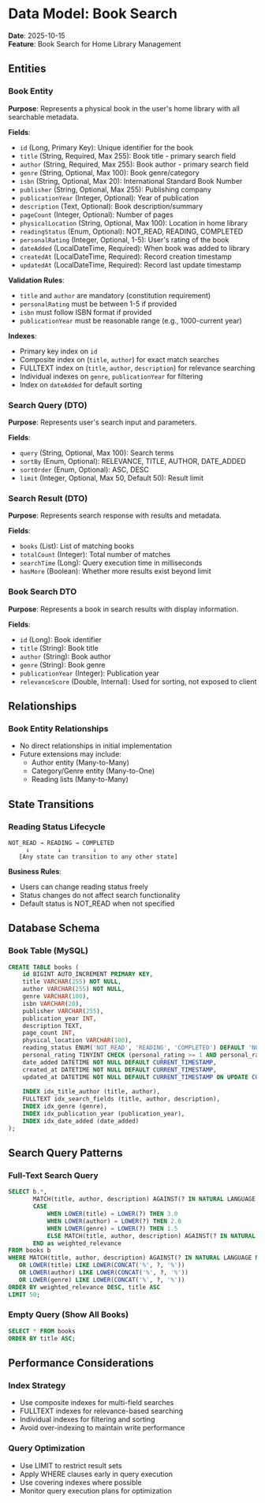 # Data Model: Book Search

**Date**: 2025-10-15  
**Feature**: Book Search for Home Library Management

## Entities

### Book Entity

**Purpose**: Represents a physical book in the user's home library with all searchable metadata.

**Fields**:
- `id` (Long, Primary Key): Unique identifier for the book
- `title` (String, Required, Max 255): Book title - primary search field
- `author` (String, Required, Max 255): Book author - primary search field  
- `genre` (String, Optional, Max 100): Book genre/category
- `isbn` (String, Optional, Max 20): International Standard Book Number
- `publisher` (String, Optional, Max 255): Publishing company
- `publicationYear` (Integer, Optional): Year of publication
- `description` (Text, Optional): Book description/summary
- `pageCount` (Integer, Optional): Number of pages
- `physicalLocation` (String, Optional, Max 100): Location in home library
- `readingStatus` (Enum, Optional): NOT_READ, READING, COMPLETED
- `personalRating` (Integer, Optional, 1-5): User's rating of the book
- `dateAdded` (LocalDateTime, Required): When book was added to library
- `createdAt` (LocalDateTime, Required): Record creation timestamp
- `updatedAt` (LocalDateTime, Required): Record last update timestamp

**Validation Rules**:
- `title` and `author` are mandatory (constitution requirement)
- `personalRating` must be between 1-5 if provided
- `isbn` must follow ISBN format if provided
- `publicationYear` must be reasonable range (e.g., 1000-current year)

**Indexes**:
- Primary key index on `id`
- Composite index on (`title`, `author`) for exact match searches
- FULLTEXT index on (`title`, `author`, `description`) for relevance searching
- Individual indexes on `genre`, `publicationYear` for filtering
- Index on `dateAdded` for default sorting

### Search Query (DTO)

**Purpose**: Represents user's search input and parameters.

**Fields**:
- `query` (String, Optional, Max 100): Search terms
- `sortBy` (Enum, Optional): RELEVANCE, TITLE, AUTHOR, DATE_ADDED
- `sortOrder` (Enum, Optional): ASC, DESC
- `limit` (Integer, Optional, Max 50, Default 50): Result limit

### Search Result (DTO)

**Purpose**: Represents search response with results and metadata.

**Fields**:
- `books` (List<BookSearchDto>): List of matching books
- `totalCount` (Integer): Total number of matches
- `searchTime` (Long): Query execution time in milliseconds
- `hasMore` (Boolean): Whether more results exist beyond limit

### Book Search DTO

**Purpose**: Represents a book in search results with display information.

**Fields**:
- `id` (Long): Book identifier
- `title` (String): Book title
- `author` (String): Book author  
- `genre` (String): Book genre
- `publicationYear` (Integer): Publication year
- `relevanceScore` (Double, Internal): Used for sorting, not exposed to client

## Relationships

### Book Entity Relationships
- No direct relationships in initial implementation
- Future extensions may include:
  - Author entity (Many-to-Many)
  - Category/Genre entity (Many-to-One)
  - Reading lists (Many-to-Many)

## State Transitions

### Reading Status Lifecycle
```
NOT_READ → READING → COMPLETED
     ↓        ↓         ↓
   [Any state can transition to any other state]
```

**Business Rules**:
- Users can change reading status freely
- Status changes do not affect search functionality
- Default status is NOT_READ when not specified

## Database Schema

### Book Table (MySQL)
```sql
CREATE TABLE books (
    id BIGINT AUTO_INCREMENT PRIMARY KEY,
    title VARCHAR(255) NOT NULL,
    author VARCHAR(255) NOT NULL,
    genre VARCHAR(100),
    isbn VARCHAR(20),
    publisher VARCHAR(255),
    publication_year INT,
    description TEXT,
    page_count INT,
    physical_location VARCHAR(100),
    reading_status ENUM('NOT_READ', 'READING', 'COMPLETED') DEFAULT 'NOT_READ',
    personal_rating TINYINT CHECK (personal_rating >= 1 AND personal_rating <= 5),
    date_added DATETIME NOT NULL DEFAULT CURRENT_TIMESTAMP,
    created_at DATETIME NOT NULL DEFAULT CURRENT_TIMESTAMP,
    updated_at DATETIME NOT NULL DEFAULT CURRENT_TIMESTAMP ON UPDATE CURRENT_TIMESTAMP,
    
    INDEX idx_title_author (title, author),
    FULLTEXT idx_search_fields (title, author, description),
    INDEX idx_genre (genre),
    INDEX idx_publication_year (publication_year),
    INDEX idx_date_added (date_added)
);
```

## Search Query Patterns

### Full-Text Search Query
```sql
SELECT b.*, 
       MATCH(title, author, description) AGAINST(? IN NATURAL LANGUAGE MODE) as relevance_score,
       CASE 
           WHEN LOWER(title) = LOWER(?) THEN 3.0
           WHEN LOWER(author) = LOWER(?) THEN 2.0  
           WHEN LOWER(genre) = LOWER(?) THEN 1.5
           ELSE MATCH(title, author, description) AGAINST(? IN NATURAL LANGUAGE MODE)
       END as weighted_relevance
FROM books b 
WHERE MATCH(title, author, description) AGAINST(? IN NATURAL LANGUAGE MODE)
   OR LOWER(title) LIKE LOWER(CONCAT('%', ?, '%'))
   OR LOWER(author) LIKE LOWER(CONCAT('%', ?, '%'))
   OR LOWER(genre) LIKE LOWER(CONCAT('%', ?, '%'))
ORDER BY weighted_relevance DESC, title ASC
LIMIT 50;
```

### Empty Query (Show All Books)
```sql
SELECT * FROM books 
ORDER BY title ASC;
```

## Performance Considerations

### Index Strategy
- Use composite indexes for multi-field searches
- FULLTEXT indexes for relevance-based searching  
- Individual indexes for filtering and sorting
- Avoid over-indexing to maintain write performance

### Query Optimization
- Use LIMIT to restrict result sets
- Apply WHERE clauses early in query execution
- Use covering indexes where possible
- Monitor query execution plans for optimization